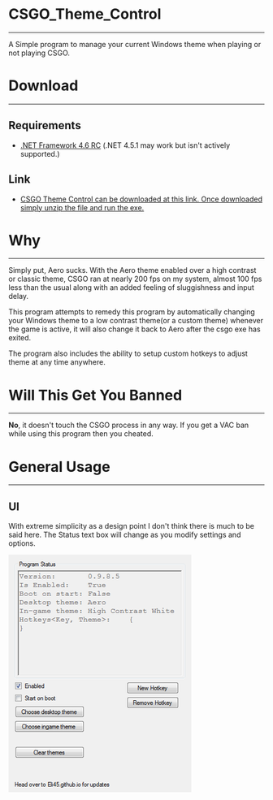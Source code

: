 # CSGO_Theme_Control
--------------------------
A Simple program to manage your current Windows theme when playing or not playing CSGO.

# Download
--------------------------
## Requirements
- [.NET Framework 4.6 RC](http://www.microsoft.com/en-US/download/details.aspx?id=44928 "Download Link") (.NET 4.5.1 may work but isn't actively supported.)

## Link
- [CSGO Theme Control can be downloaded at this link. Once downloaded simply unzip the file and run the exe.](https://www.dropbox.com/s/spaczmuk2slp36o/CSGO_Theme_Control_Release.rar?dl=1 "Download Link")


# Why
--------------------------
Simply put, Aero sucks. With the Aero theme enabled over a high contrast or classic theme, CSGO ran at nearly 200 fps on my system, almost 100 fps less than the usual along with an added feeling of sluggishness and input delay.

This program attempts to remedy this program by automatically changing your Windows theme to a low contrast theme(or a custom theme) whenever the game is active, it will also change it back to Aero after the csgo exe has exited.

The program also includes the ability to setup custom hotkeys to adjust theme at any time anywhere.

# Will This Get You Banned
--------------------------
<b>No</b>, it doesn't touch the CSGO process in any way. If you get a VAC ban while using this program then you cheated.

# General Usage
--------------------------
## UI
With extreme simplicity as a design point I don't think there is much to be said here. The Status text box will change as you modify settings and options.

![](/readmeAssets/UISection/ProgramUI.png "A simple UI.")
